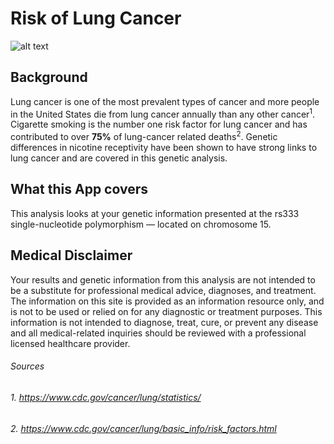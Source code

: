 # Risk of Lung Cancer

![alt text](http://images.medicinenet.com/images/appictures/lung-cancer-s2-what-is-lung-cancer.jpg)

## Background

Lung cancer is one of the most prevalent types of cancer and more people in the United States die from lung cancer annually than any other cancer<sup>1</sup>. Cigarette smoking is the number one risk factor for lung cancer and has contributed to over __75%__ of lung-cancer related deaths<sup>2</sup>. Genetic differences in nicotine receptivity have been shown to have strong links to lung cancer and are covered in this genetic analysis.

## What this App covers

This analysis looks at your genetic information presented at the rs333 single-nucleotide polymorphism — located on chromosome 15.


## Medical Disclaimer

Your results and genetic information from this analysis are not intended to be a substitute for professional medical advice, diagnoses, and treatment. The information on this site is provided as an information resource only, and is not to be used or relied on for any diagnostic or treatment purposes. This information is not intended to diagnose, treat, cure, or prevent any disease and all medical-related inquiries should be reviewed with a professional licensed healthcare provider.


###### Sources
###### 1. https://www.cdc.gov/cancer/lung/statistics/
###### 2. https://www.cdc.gov/cancer/lung/basic_info/risk_factors.html




